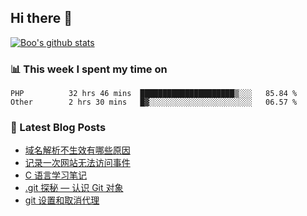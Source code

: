 ## Hi there 👋

[![Boo's github stats](https://github-readme-stats.vercel.app/api?username=0xAiKang)](https://github.com/anuraghazra/github-readme-stats)

<!-- [![Most Used Langs](https://github-readme-stats.vercel.app/api/top-langs/?username=0xAiKang)](https://github.com/anuraghazra/github-readme-stats) -->

### 📊 This week I spent my time on
<!--START_SECTION:waka-->

```text
PHP          32 hrs 46 mins  █████████████████████▒░░░   85.84 %
Other        2 hrs 30 mins   █▓░░░░░░░░░░░░░░░░░░░░░░░   06.57 %
```

<!--END_SECTION:waka-->

### 📕 Latest Blog Posts
<!-- BLOG-POST-LIST:START -->
- [域名解析不生效有哪些原因](https://www.0x2beace.com/what-are-the-reasons-why-the-domain-name-resolution-does-not-take-effect/)
- [记录一次网站无法访问事件](https://www.0x2beace.com/log-a-website-inaccessible-event/)
- [C 语言学习笔记](https://www.0x2beace.com/c-language-study-notes/)
- [.git 探秘 — 认识 Git 对象](https://www.0x2beace.com/git-exploring-%E2%80%94-getting-to-know-git-objects/)
- [git 设置和取消代理](https://www.0x2beace.com/git-set-and-cancel-proxy/)
<!-- BLOG-POST-LIST:END -->

